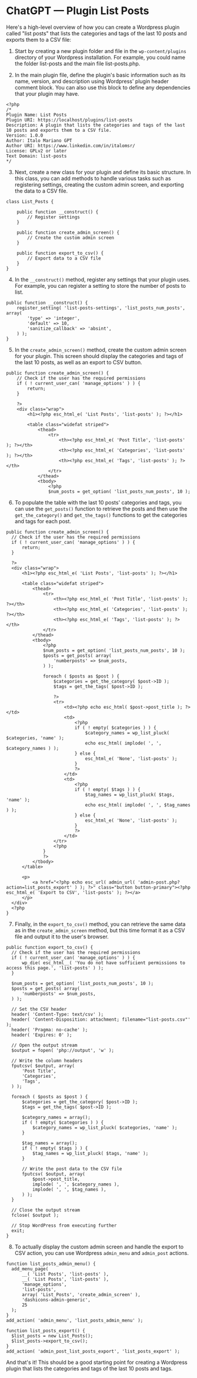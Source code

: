 # ChatGPT — Plugin List Posts

Here's a high-level overview of how you can create a Wordpress plugin called "list posts" that lists the categories and tags of the last 10 posts and exports them to a CSV file:

1. Start by creating a new plugin folder and file in the `wp-content/plugins` directory of your Wordpress installation. For example, you could name the folder list-posts and the main file list-posts.php.

2. In the main plugin file, define the plugin's basic information such as its name, version, and description using Wordpress' plugin header comment block. You can also use this block to define any dependencies that your plugin may have.

```
<?php
/*
Plugin Name: List Posts
Plugin URI: https://localhost/plugins/list-posts
Description: A plugin that lists the categories and tags of the last 10 posts and exports them to a CSV file.
Version: 1.0.0
Author: Italo Mariano GPT
Author URI: https://www.linkedin.com/in/italomsr/
License: GPLv2 or later
Text Domain: list-posts
*/
```

3. Next, create a new class for your plugin and define its basic structure. In this class, you can add methods to handle various tasks such as registering settings, creating the custom admin screen, and exporting the data to a CSV file.

```
class List_Posts {

    public function __construct() {
        // Register settings
    }

    public function create_admin_screen() {
        // Create the custom admin screen
    }

    public function export_to_csv() {
        // Export data to a CSV file
    }
}

```
4. In the `__construct()` method, register any settings that your plugin uses. For example, you can register a setting to store the number of posts to list.

```
public function __construct() {
    register_setting( 'list-posts-settings', 'list_posts_num_posts', array(
        'type' => 'integer',
        'default' => 10,
        'sanitize_callback' => 'absint',
    ) );
}

```

5. In the `create_admin_screen()` method, create the custom admin screen for your plugin. This screen should display the categories and tags of the last 10 posts, as well as an export to CSV button.

```
public function create_admin_screen() {
    // Check if the user has the required permissions
    if ( ! current_user_can( 'manage_options' ) ) {
        return;
    }

    ?>
    <div class="wrap">
        <h1><?php esc_html_e( 'List Posts', 'list-posts' ); ?></h1>

        <table class="widefat striped">
            <thead>
                <tr>
                    <th><?php esc_html_e( 'Post Title', 'list-posts' ); ?></th>
                    <th><?php esc_html_e( 'Categories', 'list-posts' ); ?></th>
                    <th><?php esc_html_e( 'Tags', 'list-posts' ); ?></th>
                </tr>
            </thead>
            <tbody>
                <?php
                $num_posts = get_option( 'list_posts_num_posts', 10 );              
 ```

6. To populate the table with the last 10 posts' categories and tags, you can use the `get_posts()` function to retrieve the posts and then use the `get_the_category()` and `get_the_tags()` functions to get the categories and tags for each post.

```
public function create_admin_screen() {
  // Check if the user has the required permissions
  if ( ! current_user_can( 'manage_options' ) ) {
      return;
  }

  ?>
  <div class="wrap">
      <h1><?php esc_html_e( 'List Posts', 'list-posts' ); ?></h1>

      <table class="widefat striped">
          <thead>
              <tr>
                  <th><?php esc_html_e( 'Post Title', 'list-posts' ); ?></th>
                  <th><?php esc_html_e( 'Categories', 'list-posts' ); ?></th>
                  <th><?php esc_html_e( 'Tags', 'list-posts' ); ?></th>
              </tr>
          </thead>
          <tbody>
              <?php
              $num_posts = get_option( 'list_posts_num_posts', 10 );
              $posts = get_posts( array(
                  'numberposts' => $num_posts,
              ) );

              foreach ( $posts as $post ) {
                  $categories = get_the_category( $post->ID );
                  $tags = get_the_tags( $post->ID );

                  ?>
                  <tr>
                      <td><?php echo esc_html( $post->post_title ); ?></td>
                      <td>
                          <?php
                          if ( ! empty( $categories ) ) {
                              $category_names = wp_list_pluck( $categories, 'name' );
                              echo esc_html( implode( ', ', $category_names ) );
                          } else {
                              esc_html_e( 'None', 'list-posts' );
                          }
                          ?>
                      </td>
                      <td>
                          <?php
                          if ( ! empty( $tags ) ) {
                              $tag_names = wp_list_pluck( $tags, 'name' );
                              echo esc_html( implode( ', ', $tag_names ) );
                          } else {
                              esc_html_e( 'None', 'list-posts' );
                          }
                          ?>
                      </td>
                  </tr>
                  <?php
              }
              ?>
          </tbody>
      </table>

      <p>
          <a href="<?php echo esc_url( admin_url( 'admin-post.php?action=list_posts_export' ) ); ?>" class="button button-primary"><?php esc_html_e( 'Export to CSV', 'list-posts' ); ?></a>
      </p>
  </div>
  <?php
}
```

7. Finally, in the `export_to_csv()` method, you can retrieve the same data as in the `create_admin_screen` method, but this time format it as a CSV file and output it to the user's browser.
 
```
public function export_to_csv() {
  // Check if the user has the required permissions
  if ( ! current_user_can( 'manage_options' ) ) {
      wp_die( esc_html__( 'You do not have sufficient permissions to access this page.', 'list-posts' ) );
  }

  $num_posts = get_option( 'list_posts_num_posts', 10 );
  $posts = get_posts( array(
      'numberposts' => $num_posts,
  ) );

  // Set the CSV header
  header( 'Content-Type: text/csv' );
  header( 'Content-Disposition: attachment; filename="list-posts.csv"' );
  header( 'Pragma: no-cache' );
  header( 'Expires: 0' );

  // Open the output stream
  $output = fopen( 'php://output', 'w' );

  // Write the column headers
  fputcsv( $output, array(
      'Post Title',
      'Categories',
      'Tags',
  ) );

  foreach ( $posts as $post ) {
      $categories = get_the_category( $post->ID );
      $tags = get_the_tags( $post->ID );

      $category_names = array();
      if ( ! empty( $categories ) ) {
          $category_names = wp_list_pluck( $categories, 'name' );
      }

      $tag_names = array();
      if ( ! empty( $tags ) ) {
          $tag_names = wp_list_pluck( $tags, 'name' );
      }

      // Write the post data to the CSV file
      fputcsv( $output, array(
          $post->post_title,
          implode( ', ', $category_names ),
          implode( ', ', $tag_names ),
      ) );
  }

  // Close the output stream
  fclose( $output );

  // Stop WordPress from executing further
  exit;
}
```

8. To actually display the custom admin screen and handle the export to CSV action, you can use Wordpress `admin_menu` and `admin_post` actions.

```
function list_posts_admin_menu() {
  add_menu_page(
      __( 'List Posts', 'list-posts' ),
      __( 'List Posts', 'list-posts' ),
      'manage_options',
      'list-posts',
      array( 'List_Posts', 'create_admin_screen' ),
      'dashicons-admin-generic',
      25
  );
}
add_action( 'admin_menu', 'list_posts_admin_menu' );

function list_posts_export() {
  $list_posts = new List_Posts();
  $list_posts->export_to_csv();
}
add_action( 'admin_post_list_posts_export', 'list_posts_export' );
```

And that's it! This should be a good starting point for creating a Wordpress plugin that lists the categories and tags of the last 10 posts and tags.






